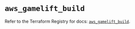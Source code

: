 # `aws_gamelift_build`

Refer to the Terraform Registry for docs: [`aws_gamelift_build`](https://registry.terraform.io/providers/hashicorp/aws/5.100.0/docs/resources/gamelift_build).
